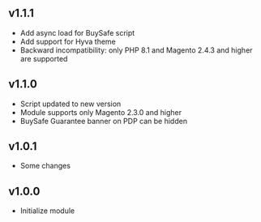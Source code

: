 v1.1.1
---

- Add async load for BuySafe script
- Add support for Hyva theme
- Backward incompatibility: only PHP 8.1 and Magento 2.4.3 and higher are supported

v1.1.0
---

- Script updated to new version
- Module supports only Magento 2.3.0 and higher
- BuySafe Guarantee banner on PDP can be hidden

v1.0.1
---

- Some changes


v1.0.0
---

- Initialize module
